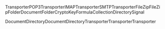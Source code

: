 TransporterPOP3TransporterIMAPTransporterSMTPTransporterFileZipFileZipFolderDocumentFolderCryptoKeyFormulaCollectionDirectorySignal





DocumentDirectoryDocumentDirectoryTransporterTransporterTransporter


